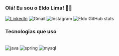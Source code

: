 
### Olá! Eu sou o Eldo Lima! 🙋‍♂️

[![LinkedIn](https://img.shields.io/badge/LinkedIn-0077B5?style=for-the-badge&logo=linkedin&logoColor=white
)](https://www.linkedin.com/feed/)
![Gmail](https://img.shields.io/badge/Gmail-D14836?style=for-the-badge&logo=gmail&logoColor=white)
![Instagram](https://img.shields.io/badge/Instagram-E4405F?style=for-the-badge&logo=instagram&logoColor=white
)
![Eldo GitHub stats](https://github-readme-stats.vercel.app/api?username=eldolima&show_icons=true&theme=onedark)

### Tecnologias que uso
<div style="display: inline_block"> <br/>
    <img align= "center" alt="java" src ="https://img.shields.io/badge/Java-ED8B00?style=for-the-badge&logo=openjdk&logoColor=white"/>
    <img align= "center" alt="spring" src ="https://img.shields.io/badge/Spring-6DB33F?style=for-the-badge&logo=spring&logoColor=white
    "/>
    <img align= "center" alt="mysql" src ="https://img.shields.io/badge/MySQL-00000F?style=for-the-badge&logo=mysql&logoColor=white"/>
</div><br/>



